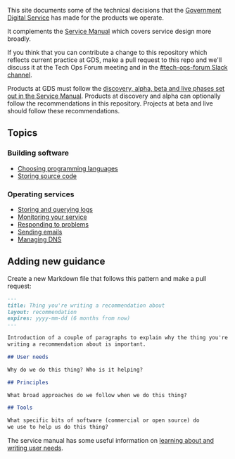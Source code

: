 This site documents some of the technical decisions that the
[Government Digital Service](https://www.gov.uk/government/organisations/government-digital-service)
has made for the products we operate.

It complements the [Service Manual](https://www.gov.uk/service-manual) which
covers service design more broadly.

If you think that you can contribute a change to this repository which reflects
current practice at GDS, make a pull request to this repo and we'll discuss it
at the Tech Ops Forum meeting and in the
[#tech-ops-forum Slack channel](https://govuk.slack.com/messages/tech-ops-forum/).

Products at GDS must follow the
[discovery, alpha, beta and live phases set out in the Service Manual](https://www.gov.uk/service-manual/agile-delivery).
Products at discovery and alpha can optionally follow the recommendations
in this repository. Projects at beta and live should follow these recommendations.

## Topics

### Building software

- [Choosing programming languages](programming-languages.html)
- [Storing source code](source-code.html)

### Operating services

- [Storing and querying logs](logging.html)
- [Monitoring your service](monitoring.html)
- [Responding to problems](alerting.html)
- [Sending emails](sending-email.html)
- [Managing DNS](dns-hosting.html)

## Adding new guidance

Create a new Markdown file that follows this pattern and make a pull request:

```markdown
---
title: Thing you're writing a recommendation about
layout: recommendation
expires: yyyy-mm-dd (6 months from now)
---

Introduction of a couple of paragraphs to explain why the thing you're
writing a recommendation about is important.

## User needs

Why do we do this thing? Who is it helping?

## Principles

What broad approaches do we follow when we do this thing?

## Tools

What specific bits of software (commercial or open source) do
we use to help us do this thing?
```

The service manual has some useful information on
[learning about and writing user needs](https://www.gov.uk/service-manual/user-research/start-by-learning-user-needs).
